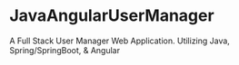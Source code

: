 # JavaAngularUserManager
A Full Stack User Manager Web Application. Utilizing Java, Spring/SpringBoot, &amp; Angular
